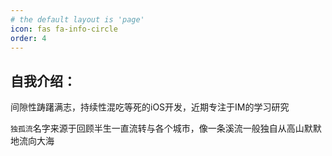 ```yaml
---
# the default layout is 'page'
icon: fas fa-info-circle
order: 4
---
```


## 自我介绍：
间隙性踌躇满志，持续性混吃等死的iOS开发，近期专注于IM的学习研究

`独孤流`名字来源于回顾半生一直流转与各个城市，像一条溪流一般独自从高山默默地流向大海


